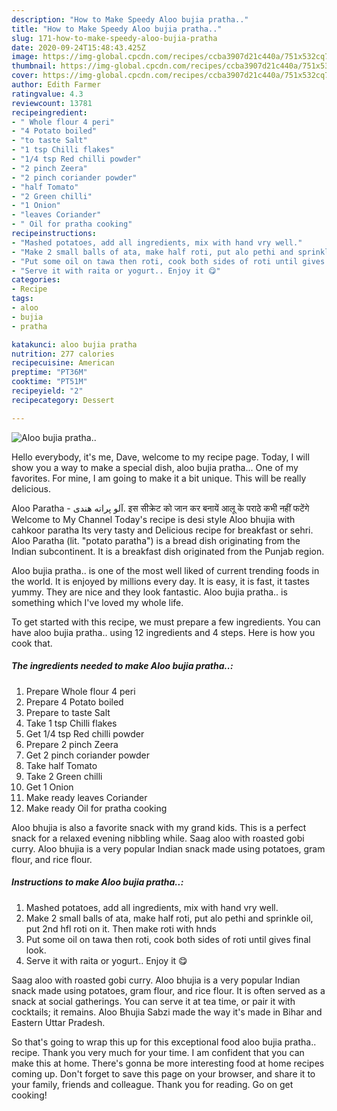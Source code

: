 ```yaml
---
description: "How to Make Speedy Aloo bujia pratha.."
title: "How to Make Speedy Aloo bujia pratha.."
slug: 171-how-to-make-speedy-aloo-bujia-pratha
date: 2020-09-24T15:48:43.425Z
image: https://img-global.cpcdn.com/recipes/ccba3907d21c440a/751x532cq70/aloo-bujia-pratha-recipe-main-photo.jpg
thumbnail: https://img-global.cpcdn.com/recipes/ccba3907d21c440a/751x532cq70/aloo-bujia-pratha-recipe-main-photo.jpg
cover: https://img-global.cpcdn.com/recipes/ccba3907d21c440a/751x532cq70/aloo-bujia-pratha-recipe-main-photo.jpg
author: Edith Farmer
ratingvalue: 4.3
reviewcount: 13781
recipeingredient:
- " Whole flour 4 peri"
- "4 Potato boiled"
- "to taste Salt"
- "1 tsp Chilli flakes"
- "1/4 tsp Red chilli powder"
- "2 pinch Zeera"
- "2 pinch coriander powder"
- "half Tomato"
- "2 Green chilli"
- "1 Onion"
- "leaves Coriander"
- " Oil for pratha cooking"
recipeinstructions:
- "Mashed potatoes, add all ingredients, mix with hand vry well."
- "Make 2 small balls of ata, make half roti, put alo pethi and sprinkle oil, put 2nd hfl roti on it. Then make roti with hnds"
- "Put some oil on tawa then roti, cook both sides of roti until gives final look."
- "Serve it with raita or yogurt.. Enjoy it 😋"
categories:
- Recipe
tags:
- aloo
- bujia
- pratha

katakunci: aloo bujia pratha 
nutrition: 277 calories
recipecuisine: American
preptime: "PT36M"
cooktime: "PT51M"
recipeyield: "2"
recipecategory: Dessert

---
```



![Aloo bujia pratha..](https://img-global.cpcdn.com/recipes/ccba3907d21c440a/751x532cq70/aloo-bujia-pratha-recipe-main-photo.jpg)

Hello everybody, it's me, Dave, welcome to my recipe page. Today, I will show you a way to make a special dish, aloo bujia pratha... One of my favorites. For mine, I am going to make it a bit unique. This will be really delicious.

Aloo Paratha - آلو پراته هندی. इस सीक्रेट को जान कर बनायें आलू के पराठे कभी नहीं फटेंगे Welcome to My Channel Today&#39;s recipe is desi style Aloo bhujia with cahkoor paratha Its very tasty and Delicious recipe for breakfast or sehri. Aloo Paratha (lit. &#34;potato paratha&#34;) is a bread dish originating from the Indian subcontinent. It is a breakfast dish originated from the Punjab region.

Aloo bujia pratha.. is one of the most well liked of current trending foods in the world. It is enjoyed by millions every day. It is easy, it is fast, it tastes yummy. They are nice and they look fantastic. Aloo bujia pratha.. is something which I've loved my whole life.


To get started with this recipe, we must prepare a few ingredients. You can have aloo bujia pratha.. using 12 ingredients and 4 steps. Here is how you cook that.

<!--inarticleads1-->

##### The ingredients needed to make Aloo bujia pratha..:

1. Prepare  Whole flour 4 peri
1. Prepare 4 Potato boiled
1. Prepare to taste Salt
1. Take 1 tsp Chilli flakes
1. Get 1/4 tsp Red chilli powder
1. Prepare 2 pinch Zeera
1. Get 2 pinch coriander powder
1. Take half Tomato
1. Take 2 Green chilli
1. Get 1 Onion
1. Make ready leaves Coriander
1. Make ready  Oil for pratha cooking


Aloo bhujia is also a favorite snack with my grand kids. This is a perfect snack for a relaxed evening nibbling while. Saag aloo with roasted gobi curry. Aloo bhujia is a very popular Indian snack made using potatoes, gram flour, and rice flour. 

<!--inarticleads2-->

##### Instructions to make Aloo bujia pratha..:

1. Mashed potatoes, add all ingredients, mix with hand vry well.
1. Make 2 small balls of ata, make half roti, put alo pethi and sprinkle oil, put 2nd hfl roti on it. Then make roti with hnds
1. Put some oil on tawa then roti, cook both sides of roti until gives final look.
1. Serve it with raita or yogurt.. Enjoy it 😋


Saag aloo with roasted gobi curry. Aloo bhujia is a very popular Indian snack made using potatoes, gram flour, and rice flour. It is often served as a snack at social gatherings. You can serve it at tea time, or pair it with cocktails; it remains. Aloo Bhujia Sabzi made the way it&#39;s made in Bihar and Eastern Uttar Pradesh. 

So that's going to wrap this up for this exceptional food aloo bujia pratha.. recipe. Thank you very much for your time. I am confident that you can make this at home. There's gonna be more interesting food at home recipes coming up. Don't forget to save this page on your browser, and share it to your family, friends and colleague. Thank you for reading. Go on get cooking!
